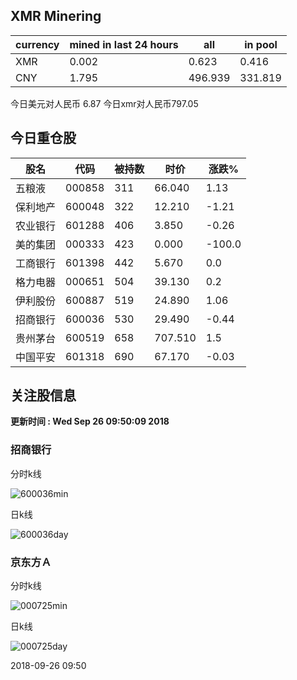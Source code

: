 ## XMR Minering

|currency|mined in last 24 hours|all|in pool|
|---|---|---|---|
|XMR|0.002|0.623|0.416|
|CNY|1.795|496.939|331.819|

今日美元对人民币 6.87	今日xmr对人民币797.05


## 今日重仓股 

|股名|代码|被持数|时价|涨跌%|
|---|---|---|---|---|
|五粮液|000858|311|66.040|1.13|
|保利地产|600048|322|12.210|-1.21|
|农业银行|601288|406|3.850|-0.26|
|美的集团|000333|423|0.000|-100.0|
|工商银行|601398|442|5.670|0.0|
|格力电器|000651|504|39.130|0.2|
|伊利股份|600887|519|24.890|1.06|
|招商银行|600036|530|29.490|-0.44|
|贵州茅台|600519|658|707.510|1.5|
|中国平安|601318|690|67.170|-0.03|

## 关注股信息
**更新时间 : Wed Sep 26 09:50:09 2018**
### 招商银行 
分时k线

![600036min](http://image.sinajs.cn/newchart/min/n/sh600036.gif)

日k线

![600036day](http://image.sinajs.cn/newchart/daily/n/sh600036.gif)

### 京东方Ａ 
分时k线

![000725min](http://image.sinajs.cn/newchart/min/n/sz000725.gif)

日k线

![000725day](http://image.sinajs.cn/newchart/daily/n/sz000725.gif)

2018-09-26 09:50